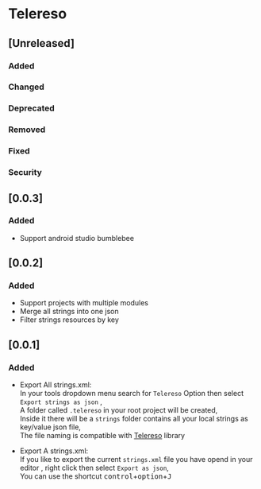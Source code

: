 # Telereso

## [Unreleased]
### Added

### Changed

### Deprecated

### Removed

### Fixed

### Security

## [0.0.3]
### Added

- Support android studio bumblebee

## [0.0.2]
### Added

- Support projects with multiple modules 
- Merge all strings into one json
- Filter strings resources by key

## [0.0.1]
### Added

- Export All strings.xml:  
  In your tools dropdown menu search for `Telereso` Option then select `Export strings as json` , <br>
  A folder called `.telereso` in your root project will be created, <br>
  Inside it there will be a `strings` folder contains all your local strings as key/value json file,<br>
  The file naming is compatible with [Telereso](https://telereso.io?utm_source=github&utm_medium=readme-plugin&utm_campaign=normal) library


- Export A strings.xml:  
  If you like to export the current `strings.xml` file you have opend in your editor , right click then select `Export as json`, <br>
  You can use the shortcut <kbd>control</kbd>+<kbd>option</kbd>+<kbd>J</kbd>
